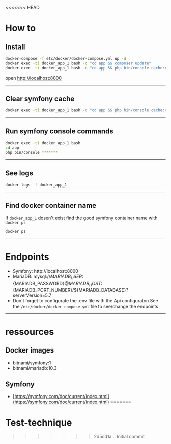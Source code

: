 <<<<<<< HEAD

# How to

## Install

```bash
docker-compose -f etc/docker/docker-compose.yml up -d
docker exec -ti docker_app_1 bash -c "cd app && composer update"
docker exec -ti docker_app_1 bash -c "cd app && php bin/console cache:clear --env=prod && php bin/console cache:clear --env=dev"
```

open [http://localhost:8000](http://localhost:8000)

-----

## Clear symfony cache

```bash
docker exec -ti docker_app_1 bash -c "cd app && php bin/console cache:clear --env=prod && php bin/console cache:clear --env=dev"
```

-----

## Run symfony console commands

```bash
docker exec -ti docker_app_1 bash
cd app
php bin/console *******
```

-----

## See logs

```bash
docker logs -f docker_app_1
```

-----

## Find docker container name

If `docker_app_1` dosen't exist find the good symfony container name with `docker ps`

```bash
docker ps
```

-----

# Endpoints

- Symfony: http://localhost:8000
- MariaDB: mysql://${MARIADB_USER}:${MARIADB_PASSWORD}@${MARIADB_HOST}:${MARIADB_PORT_NUMBER}/${MARIADB_DATABASE}?serverVersion=5.7
- Don't forget to configurate the .env file with the Api configuraton
See the `/etc/docker/docker-compose.yml` file to see/change the endpoints

-----

# ressources

## Docker images

- bitnami/symfony:1
- bitnami/mariadb:10.3

## Symfony

- [https://symfony.com/doc/current/index.html](https://symfony.com/doc/current/index.html)
=======
# Test-technique
>>>>>>> 2d5cd1a... Initial commit
